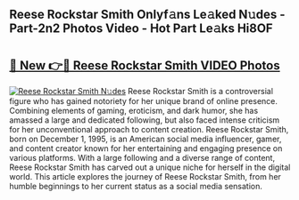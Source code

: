 ## Reese Rockstar Smith Onlyf𝚊ns Le𝚊ked N𝚞des - Part-2n2 Photos Video - Hot Part Le𝚊ks Hi8OF

# <h2><a href="http://ab56504.deff.icu/?id=Reese+Rockstar+Smith">🔗 New 👉🔴 Reese Rockstar Smith VIDEO Photos</a></h2>

[![Reese Rockstar Smith N𝚞des](https://i.imgur.com/rIISA9y.gif)](http://ab56504.deff.icu/?id=Reese+Rockstar+Smith)
Reese Rockstar Smith is a controversial figure who has gained notoriety for her unique brand of online presence. Combining elements of gaming, eroticism, and dark humor, she has amassed a large and dedicated following, but also faced intense criticism for her unconventional approach to content creation. Reese Rockstar Smith, born on December 1, 1995, is an American social media influencer, gamer, and content creator known for her entertaining and engaging presence on various platforms. With a large following and a diverse range of content, Reese Rockstar Smith has carved out a unique niche for herself in the digital world. This article explores the journey of Reese Rockstar Smith, from her humble beginnings to her current status as a social media sensation.
